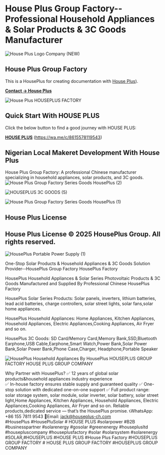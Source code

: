 # House Plus Group Factory--Professional Household Appliances &amp; Solar Products &amp; 3C Goods Manufacturer

![House Plus Logo Company (NEW)](https://github.com/user-attachments/assets/5da662d0-2fd2-44d7-aecf-86e5dea1311e)

## House Plus Group Factory

This is a HousePlus for creating documentation with [House Plus](https://wa.me/c/8615578119543)).

[**Contact → House Plus**](https://wa.me/c/8615578119543)


![House Plus HOUSEPLUS FACTORY](https://github.com/user-attachments/assets/efdb4f94-8a6e-473a-88db-0c3145011938)


## Quick Start With HOUSE PLUS

Click the below button to find a good journey with HOUSE PLUS:

[**HOUSE PLUS**](https://wa.me/c/8615578119543) (https://wa.me/c/8615578119543)

## Nigerian Local Makeret Development With House Plus

House Plus Group Factory: A professional Chinese manufacturer specializing in household appliances, solar products, and 3C goods.
![House Plus Group Factory Series Goods HousePlus (2)](https://github.com/user-attachments/assets/ee808429-f7b5-4f24-b20b-bd6a9ef3f0a9)

![HOUSEPLUS 3C GOODS (5)](https://github.com/user-attachments/assets/7ae9dba5-da1d-4da2-8991-9e2b0d4d1716)

![House Plus Group Factory Series Goods HousePlus (1)](https://github.com/user-attachments/assets/c362fa61-d9e9-4559-852c-a2cb4ab7e748)

## House Plus License


## House Plus License © 2025 HousePlus Group. All rights reserved.








![HousePlus Portable Power Supply (1)](https://github.com/user-attachments/assets/43b59d25-38fd-472e-9f80-7cb4b9d0d320)




One-Stop Solar Products & Household Appliances & 3C Goods Solution Provider--HousePlus Group Factory HousePlus Factory

HousePlus Household Appliances & Solar Series Photovoltaic Products & 3C Goods
Manufactured and Supplied By Professional Chinese HousePlus Factory

HousePlus Solar Series Products:
Solar panels, inverters, lithium batteries, lead acid batteries, charge controllers, solar street lights, solar fans,solar home appliances.

HousePlus Household Appliances:
Home Appliances, Kitchen Appliances, Household Appliances, Electric Appliances,Cooking Appliances, Air Fryer and  so on.

HousePlus 3C Goods:
SD Card/Memory Card,Memory Bank,SSD,Bluetooth Earphone,USB Cable,Earphone,Smart Watch,Power Bank,Solar Power Bank,Solar Power Bank,Phone Case,Charger, Headphone,Portable Speaker


![HousePlus Household Appliances By HousePlus HOUSEPLUS GROUP FACTORY HOUSE PLUS GROUP COMPANY ](https://github.com/user-attachments/assets/2f85c020-fb80-49f9-bbbf-a1173d2e6ca8)


Why Partner with HousePlus?
✅ 12 years of global solar products&household appliances industry experience  
✅ In-house factory ensures stable supply and guaranteed quality
✅ One-stop solution with dedicated one-on-one support
✅ Full product range: solar storage system, solar module, solar inverter, solar battery, solar street light,Home Appliances, Kitchen Appliances, Household Appliances, Electric Appliances,Cooking Appliances, Air Fryer and  so on.
Reliable products,dedicated service — that’s the HousePlus promise.
📞WhatsApp: +86 155 7811 9543
📧Email: jack@houseplus-ch.com  
#HousePlus #HousePluSolar # HOUSE PLUS #solarpower #B2B #businesspartner #solarenergy #gosolar #greenenergy #houseplusltd #housepluscompany #houseplusfactory #solar #solarsystem #solarenergy #SOLAR,#HOUSEPLUS #HOUSE PLUS #House Plus Factory #HOUSEPLUS GROUP FACTORY # HOUSE PLUS GROUP FACTORY #HOUSEPLUS GROUP COMPANY

